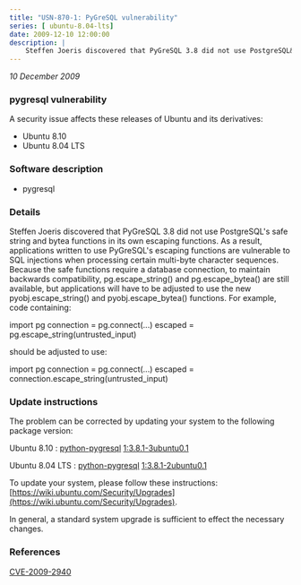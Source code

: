 ```yaml
---
title: "USN-870-1: PyGreSQL vulnerability"
series: [ ubuntu-8.04-lts]
date: 2009-12-10 12:00:00
description: |
    Steffen Joeris discovered that PyGreSQL 3.8 did not use PostgreSQL&#39;s safe string and bytea functions in its own escaping functions. As a result, applications written to use PyGreSQL&#39;s escaping functions are vulnerable to SQL injections when processing certain multi-byte character sequences. Because the safe functions require a database connection, to maintain backwards compatibility, pg.escape_string() and pg.escape_bytea() are still available, but applications will have to be adjusted to use the new pyobj.escape_string() and pyobj.escape_bytea() functions. For example, code containing:
--- 
```

 
 

*10 December 2009*

### pygresql vulnerability

A security issue affects these releases of Ubuntu and its derivatives:

* Ubuntu 8.10
* Ubuntu 8.04 LTS

### Software description

* pygresql 

### Details

Steffen Joeris discovered that PyGreSQL 3.8 did not use PostgreSQL&#39;s safe string and bytea functions in its own escaping functions. As a result, applications written to use PyGreSQL&#39;s escaping functions are vulnerable to SQL injections when processing certain multi-byte character sequences. Because the safe functions require a database connection, to maintain backwards compatibility, pg.escape_string() and pg.escape_bytea() are still available, but applications will have to be adjusted to use the new pyobj.escape_string() and pyobj.escape_bytea() functions. For example, code containing:

 import pg connection = pg.connect(...) escaped = pg.escape_string(untrusted_input)

should be adjusted to use:

 import pg connection = pg.connect(...) escaped = connection.escape_string(untrusted_input)

### Update instructions

The problem can be corrected by updating your system to the following package version:

Ubuntu 8.10
 : [python-pygresql](https://launchpad.net/ubuntu/+source/pygresql) <span> [1:3.8.1-3ubuntu0.1](https://launchpad.net/ubuntu/+source/pygresql/1:3.8.1-3ubuntu0.1) </span> 

Ubuntu 8.04 LTS
 : [python-pygresql](https://launchpad.net/ubuntu/+source/pygresql) <span> [1:3.8.1-2ubuntu0.1](https://launchpad.net/ubuntu/+source/pygresql/1:3.8.1-2ubuntu0.1) </span> 

To update your system, please follow these instructions: [https://wiki.ubuntu.com/Security/Upgrades](https://wiki.ubuntu.com/Security/Upgrades).

In general, a standard system upgrade is sufficient to effect the necessary changes. 

### References

 
 [CVE-2009-2940](http://people.ubuntu.com/~ubuntu-security/cve/CVE-2009-2940)
 


